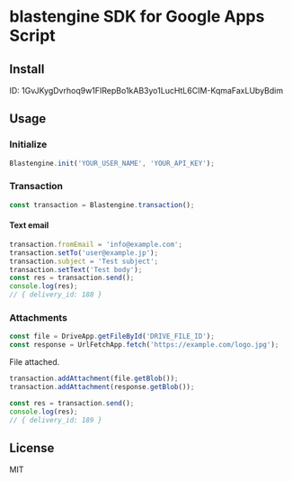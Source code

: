# blastengine SDK for Google Apps Script

## Install

ID: 1GvJKygDvrhoq9w1FIRepBo1kAB3yo1LucHtL6CIM-KqmaFaxLUbyBdim

## Usage

### Initialize

```js
Blastengine.init('YOUR_USER_NAME', 'YOUR_API_KEY');
```

### Transaction

```js
const transaction = Blastengine.transaction();
```

#### Text email

```js
transaction.fromEmail = 'info@example.com';
transaction.setTo('user@example.jp');
transaction.subject = 'Test subject';
transaction.setText('Test body');
const res = transaction.send();
console.log(res);
// { delivery_id: 188 }
```

### Attachments

```js
const file = DriveApp.getFileById('DRIVE_FILE_ID');
const response = UrlFetchApp.fetch('https://example.com/logo.jpg');
```

File attached.

```js
transaction.addAttachment(file.getBlob());
transaction.addAttachment(response.getBlob());
```

```js
const res = transaction.send();
console.log(res);
// { delivery_id: 189 }
```

## License

MIT
